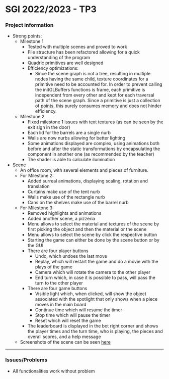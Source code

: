 # SGI 2022/2023 - TP3

### Project information

- Strong points:
  - Milestone 1
    - Tested with multiple scenes and proved to work
    - File structure has been refactored allowing for a quick understanding of the program
    - Quadric primitives are well designed
    - Efficiency optimizations: 
      - Since the scene graph is not a tree, resulting in multiple nodes having the same child, texture coordinates for a primitive need to be accounted for. In order to prevent calling the initGLBuffers functions is frame, each primitive is independent from every other and kept for each traversal path of the scene graph. Since a primitive is just a collection of points, this purely consumes memory and does not hinder efficiency.
  - Milestone 2
    - Fixed milestone 1 issues with text textures (as can be seen by the exit sign in the door)
    - Each lid for the barrels are a single nurb
    - Walls are now nurbs allowing for better lighting
    - Some animations displayed are complex, using animations both before and after the static transformations by encapsulating the component in another one (as recommended by the teacher)
    - The shader is able to calculate ilumination
- Scene
  - An office room, with several elements and pieces of furniture.
  - For Milestone 2:
    - Added surreal animations, displaying scaling, rotation and translation
    - Curtains make use of the tent nurb
    - Walls make use of the rectangle nurb
    - Cans on the shelves make use of the barrel nurb
  - For Milestone 3:
    - Removed highlights and animations
    - Added another scene, a pizzeria
    - Menu allows to select the material and textures of the scene by first picking the object and then the material or the scene
    - Menu allows to select the scene by click the respective button
    - Starting the game can either be done by the scene button or by the GUI
    - There are four player buttons
      - Undo, which undoes the last move
      - Replay, which will restart the game and do a movie with the plays of the game
      - Camera which will rotate the camera to the other player
      - End turn which, in case it is possible to pass, will pass the turn to the other player
    - There are four game buttons
      - Visible light which, when clicked, will show the object associated with the spotlight that only shows when a piece moves in the main board
      - Continue time which will resume the timer
      - Stop time which will pause the timer
      - Reset which will reset the game
    - The leaderboard is displayed in the bot right corner and shows the player times and the turn time, who is playing, the pieces and overall scores, and a help message
  - Screenshots of the scene can be seen [here](./screenshots/)

----
### Issues/Problems

- All functionalities work without problem
